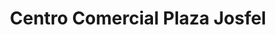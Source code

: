 ---
title: "Centro Comercial Plaza Josfel"
url: /ate/centro-comercial-plaza-josfel/
shop: centro comercial
---